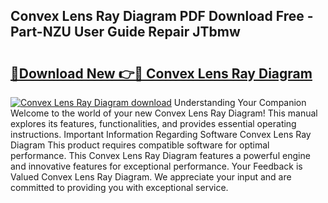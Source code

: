 ## Convex Lens Ray Diagram PDF Download Free - Part-NZU User Guide Repair JTbmw

# <h2><a href="http://dfr5hg1.blite.top/?on=Convex+Lens+Ray+Diagram">🔗Download New 👉🔴 Convex Lens Ray Diagram</a></h2>

[![Convex Lens Ray Diagram download](https://i.imgur.com/lujVjoI.png)](http://dfr5hg1.blite.top/?on=Convex+Lens+Ray+Diagram)
Understanding Your Companion Welcome to the world of your new Convex Lens Ray Diagram! This manual explores its features, functionalities, and provides essential operating instructions. Important Information Regarding Software Convex Lens Ray Diagram This product requires compatible software for optimal performance. This Convex Lens Ray Diagram features a powerful engine and innovative features for exceptional performance. Your Feedback is Valued Convex Lens Ray Diagram. We appreciate your input and are committed to providing you with exceptional service.
